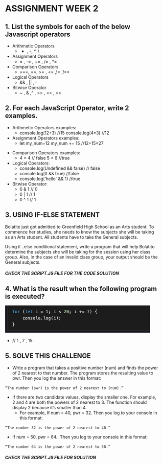 # ASSIGNMENT WEEK 2

## 1. List the symbols for each of the below Javascript operators

* Arithmetic Operators 
    * + , -, *, \
* Assignment Operators
    * = , -= , += , /=  , *=
* Comparison Operators
    * ===, ==, >= , <= ,!= ,!==
* Logical Operators
    * && , || , !
* Bitwise Operator
    * ~ , & ,^ , >> , << , >>

## 2. For each JavaScript Operator, write 2 examples.
    
* Arithmetic Operators examples:
    * console.log(12+3) //15  console.log(4*3) //12
* Assignment Operators examples: 
    * let my_num=12   my_num += 15 //12+15=27
- Comparison Operators examples:  
    - 4 > 4 // false  5 < 6 //true 
- Logical Operators:
    - console.log(Undefined && false) // false
    - console.log(0 && true) //false
    - console.log('hello' && 1) //true    
- Bitwise Operator:
    - 0 & 1 // 0
    - 0 | 1 // 1    
    - 0 ^ 1 // 1

## 3. USING IF-ELSE STATEMENT
Bolatito just got admitted to Greenfield High School as an Arts student. To commence her studies, she needs to know the subjects she will be taking as an Arts student. All students have to take the General subjects.

Using if…else conditional statement, write a program that will help Bolatito determine the subjects she will be taking for the session using her class group. Also, in the case of an invalid class group, your output should be the General subjects. 

##### CHECK THE SCRIPT.JS FILE FOR THE CODE SOLUTION

## 4. What is the result when the following program is executed?

![code snippet](./codeSnippet.png "a simple code snippet")
- // 1 , 7 , 15

## 5. SOLVE THIS CHALLENGE
* Write a program that takes a positive number (num) and finds the power of 2 nearest to that number. The program stores the resulting value to pwr. Then you log the answer in this format: 

``` “The number (pwr) is the power of 2 nearest to (num).” ```

- If there are two candidate values, display the smaller one. For example, 2 and 4 are both the powers of 2 nearest to 3. The function should display 2 because it’s smaller than 4.
    * For example, If num = 40, pwr = 32. Then you log to your console in this format:

``` “The number 32 is the power of 2 nearest to 40.” ```

- If num = 50, pwr = 64.. Then you log to your console in this format:

``` “The number 64 is the power of 2 nearest to 50.” ```

##### CHECK  THE SCRIPT.JS FILE FOR SOLUTION